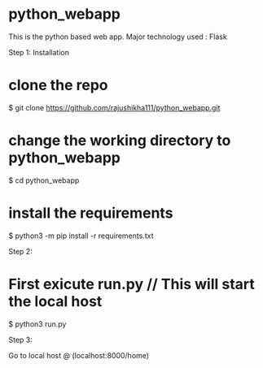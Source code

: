 # python_webapp
This is the python based web app. Major technology used : Flask

Step 1: Installation

# clone the repo
$ git clone https://github.com/rajushikha111/python_webapp.git
# change the working directory to python_webapp
$ cd python_webapp

# install the requirements
$ python3 -m pip install -r requirements.txt

Step 2:

# First exicute run.py // This will start the local host
$ python3 run.py

Step 3:

Go to local host @ (localhost:8000/home)

